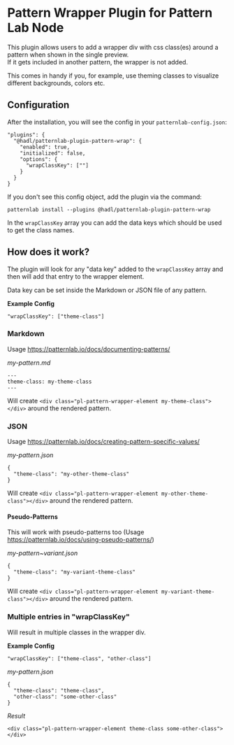 # Pattern Wrapper Plugin for Pattern Lab Node

This plugin allows users to add a wrapper div with css class(es) around a pattern when shown in the
single preview.   
If it gets included in another pattern, the wrapper is not added.

This comes in handy if you, for example, use theming classes to visualize different backgrounds, colors etc.

## Configuration

After the installation, you will see the config in your `patternlab-config.json`:

```
"plugins": {
  "@hadl/patternlab-plugin-pattern-wrap": {
    "enabled": true,
    "initialized": false,
    "options": {
      "wrapClassKey": [""]
    }
  }
}
```

If you don't see this config object, add the plugin via the command:

``` 
patternlab install --plugins @hadl/patternlab-plugin-pattern-wrap 
```

In the `wrapClassKey` array you can add the data keys which should be used to get the class names.

## How does it work?

The plugin will look for any "data key" added to the `wrapClassKey` array and then will add that
entry to the wrapper element.

Data key can be set inside the Markdown or JSON file of any pattern.

**Example Config**

```
"wrapClassKey": ["theme-class"]
```

### Markdown

Usage https://patternlab.io/docs/documenting-patterns/

_my-pattern.md_

``` 
---
theme-class: my-theme-class
---
```

Will create `<div class="pl-pattern-wrapper-element my-theme-class"></div>` around the rendered
pattern.

### JSON

Usage https://patternlab.io/docs/creating-pattern-specific-values/

_my-pattern.json_

``` 
{
  "theme-class": "my-other-theme-class"
}
```

Will create `<div class="pl-pattern-wrapper-element my-other-theme-class"></div>` around the
rendered pattern.

#### Pseudo-Patterns

This will work with pseudo-patterns too (Usage https://patternlab.io/docs/using-pseudo-patterns/)

_my-pattern~variant.json_

``` 
{
  "theme-class": "my-variant-theme-class"
}
```

Will create `<div class="pl-pattern-wrapper-element my-variant-theme-class"></div>` around the
rendered pattern.

### Multiple entries in "wrapClassKey"

Will result in multiple classes in the wrapper div.

**Example Config**

```
"wrapClassKey": ["theme-class", "other-class"]
```

_my-pattern.json_

``` 
{
  "theme-class": "theme-class",
  "other-class": "some-other-class"
}
```

_Result_

```
<div class="pl-pattern-wrapper-element theme-class some-other-class"></div>
```
